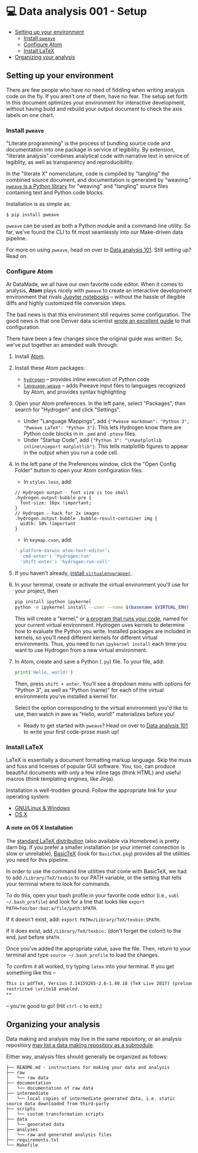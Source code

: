 # 💻 Data analysis 001 - Setup

- [Setting up your environment](#setting-up-your-environment)
  - [Install `pweave`](#install-pweave)
  - [Configure Atom](#configure-atom)
  - [Install LaTeX](#install-latex)
- [Organizing your analysis](#organizing-your-analysis)

## Setting up your environment

There are few people who have no need of fiddling when writing analysis code
on the fly. If you aren't one of them, have no fear. The setup set forth in this
document optimizes your environment for interactive development, without having
build and rebuild your output document to check the axis labels on one chart.

### Install `pweave`

"Literate programming" is the process of bundling source code and documentation
into one package in service of legibility. By extension, "literate analysis"
combines analytical code with narrative text in service of legiblity, as well
as transparency and reproducibility.

In the "literate X" nomenclature, code is compiled by "tangling" the combined
source document, and documentation is generated by "weaving." [`pweave` is a
Python library](http://mpastell.com/pweave/) for "weaving" and "tangling" source
files containing text and Python code blocks.

Installation is as simple as:

```
$ pip install pweave
```

`pweave` can be used as both a Python module and a command-line utility. So far,
we've found the CLI to fit most seamlessly into our Make-driven data pipeline.

For more on using `pweave`, head on over to [Data analysis 101](/using-the-toolkit.md).
Still setting up? Read on.

### Configure Atom

At DataMade, we all have our own favorite code editor. When it comes to analysis,
**Atom** plays nicely with `pweave` to create an interactive development environment
that rivals [Jupyter notebooks](https://jupyter.org/) – without the hassle of
illegible diffs and highly customized file conversion steps.

The bad news is that this environment still requires some configuration. The
good news is that one Denver data scientist [wrote an excellent guide](http://protips.maxmasnick.com/literate-python-setup-with-pweave-and-atom)
to that configuration.

There have been a few changes since the original guide was written. So, we've
put together an amended walk through:

1. Install [Atom](http://atom.io/).
2. Install these Atom packages:
    - [`hydrogen`](https://atom.io/packages/Hydrogen) – provides inline execution of Python code
    - [`language-weave`](https://atom.io/packages/language-weave) – adds Pweave input files to languages recognized by Atom, and provides syntax highlighting
3. Open your Atom preferences. In the left pane, select "Packages", then search for "Hydrogen" and click "Settings".
    - Under "Language Mappings", add `{"Pweave markdown": "Python 3", "Pweave LaTeX": "Python 3"}`. This lets Hydrogen know there are Python code blocks in in `.pmd` and `.ptexw` files.
    - Under "Startup Code", add `{"Python 3": "\n%matplotlib inline\nimport matplotlib"}`. This tells matplotlib figures to appear in the output when you run a code cell.
4. In the left pane of the Preferences window, click the "Open Config Folder" button to open your Atom configuration files.
    - In `styles.less`, add:

    ```less
    // Hydrogen output - font size is too small
    .hydrogen.output-bubble pre {
      font-size: 16px !important;
    }
    // Hydrogen - hack for 2x images
    .hydrogen.output-bubble .bubble-result-container img {
      width: 50% !important
    }
    ```
    - In `keymap.cson`, add:

    ```cson
    '.platform-darwin atom-text-editor':
      'cmd-enter': 'hydrogen:run'
      'shift-enter': 'hydrogen:run-cell'
    ```
5. If you haven't already, [install `virtualenvwrapper`](https://virtualenvwrapper.readthedocs.io/en/latest/install.html#basic-installation).
6. In your terminal, create or activate the virtual environment you'll use for your project, then

    ```bash
    pip install ipython ipykernel
    python -m ipykernel install --user --name $(basename $VIRTUAL_ENV) --display-name "Python ($(basename $VIRTUAL_ENV))"
    ```

    This will create a "kernel," or [a program that runs your code](https://jupyter-client.readthedocs.io/en/latest/kernels.html#making-kernels-for-jupyter), named for your current virtual environment. Hydrogen uses kernels to determine how to evaluate the Python you write. Installed packages are included in kernels, so you'll need different kernels for different virtual environments. Thus, you need to run `ipykernel install` each time you want to use Hydrogen from a new virtual environment.

8. In Atom, create and save a Python (`.py`) file. To your file, add:

    ```python
    print('Hello, world!')
    ```

    Then, press `shift + enter`. You'll see a dropdown menu with options for "Python 3", as well as "Python (name)" for each of the virtual environments you've installed a kernel for.

    Select the option corresponding to the virtual environment you'd like to use, then watch in awe as "Hello, world!" materializes before you!
    - Ready to get started with `pweave`? Head on over to [Data analysis 101](/using-the-toolkit.md) to write your first code-prose mash up!

### Install LaTeX

LaTeX is essentially a document formatting markup language. Skip the muss
and fuss and licenses of popular GUI software. You, too, can produce beautiful
documents with only a few inline tags (think HTML) and useful macros (think
templating engines, like Jinja).

Installation is well-trodden ground. Follow the appropriate link for your
operating system:

- [GNU/Linux & Windows](http://www.tug.org/texlive/)
- [OS X](http://www.tug.org/mactex/)

#### A note on OS X Installation

The [standard LaTeX distribution](http://www.tug.org/mactex/) (also available via Homebrew) is pretty darn big. If you prefer a smaller installation (or your internet connection is slow or unreliable), [BasicTeX](http://www.tug.org/mactex/morepackages.html) (look for `BasicTeX.pkg`) provides all the utilities you need for this pipeline.

In order to use the command line utilities that come with BasicTeX, we had to add `/Library/TeX/texbin` to our PATH variable, or the setting that tells your terminal where to look for commands.

To do this, open your bash profile in your favorite code editor (i.e., `subl ~/.bash_profile`) and look for a line that looks like `export PATH=foo/bar:baz:a/file/path:$PATH`.

If it doesn't exist, add: `export PATH=/Library/TeX/texbin:$PATH`.

If it does exist, add `/Library/TeX/texbin:` (don't forget the colon!) to the end, just before `$PATH`.

Once you've added the appropriate value, save the file. Then, return to your terminal and type `source ~/.bash_profile` to load the changes.

To confirm it all worked, try typing `latex` into your terminal. If you get something like this –

```bash
This is pdfTeX, Version 3.14159265-2.6-1.40.18 (TeX Live 2017) (preloaded format=latex)
restricted \write18 enabled.
**
```

– you're good to go! (Hit `ctrl-c` to exit.)

## Organizing your analysis

Data making and analysis may live in the same repository, or an analysis
repository [may list a data making repository as a submodule](https://github.com/City-Bureau/chicago-lead).

Either way, analysis files should generally be organized as follows:

```
├── README.md - instructions for making your data and analysis
├── raw
│   └── raw data
├── documentation
│   └── documentation of raw data
├── intermediate
│   └── local copies of intermediate generated data, i.e. static source data downloaded from third-party
├── scripts
│   └── custom transformation scripts
├── data
│   └── generated data
├── analyses
│   └── raw and generated analysis files
├── requirements.txt
└── Makefile
```
